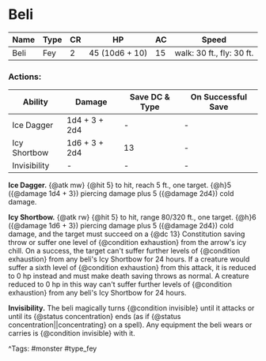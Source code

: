 # Beli

| Name | Type | CR | HP | AC | Speed |
|------|------|----|----|----|-------|
| Beli | Fey | 2 | 45 (10d6 + 10) | 15 | walk: 30 ft., fly: 30 ft. |

### Actions:

| Ability | Damage | Save DC & Type | On Successful Save |
|---------|--------|----------------|--------------------|
| Ice Dagger | 1d4 + 3 + 2d4 | - | - |
| Icy Shortbow | 1d6 + 3 + 2d4 | 13 | - |
| Invisibility | - | - | - |


**Ice Dagger.** {@atk mw} {@hit 5} to hit, reach 5 ft., one target. {@h}5 ({@damage 1d4 + 3}) piercing damage plus 5 ({@damage 2d4}) cold damage.

**Icy Shortbow.** {@atk rw} {@hit 5} to hit, range 80/320 ft., one target. {@h}6 ({@damage 1d6 + 3}) piercing damage plus 5 ({@damage 2d4}) cold damage, and the target must succeed on a {@dc 13} Constitution saving throw or suffer one level of {@condition exhaustion} from the arrow's icy chill. On a success, the target can't suffer further levels of {@condition exhaustion} from any beli's Icy Shortbow for 24 hours. If a creature would suffer a sixth level of {@condition exhaustion} from this attack, it is reduced to 0 hp instead and must make death saving throws as normal. A creature reduced to 0 hp in this way can't suffer further levels of {@condition exhaustion} from any beli's Icy Shortbow for 24 hours.

**Invisibility.** The beli magically turns {@condition invisible} until it attacks or until its {@status concentration} ends (as if {@status concentration||concentrating} on a spell). Any equipment the beli wears or carries is {@condition invisible} with it.

^Tags: #monster #type_fey